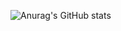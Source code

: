 ![Anurag's GitHub stats](https://github-readme-stats.vercel.app/api?neckitwin=anuraghazra&theme=aura_icons=true)
